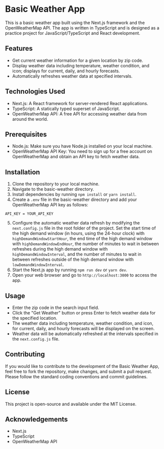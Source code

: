 # Basic Weather App

This is a basic weather app built using the Next.js framework and the OpenWeatherMap API. The app is written in TypeScript and is designed as a practice project for JavaScript/TypeScript and React development.

## Features

- Get current weather information for a given location by zip code.
- Display weather data including temperature, weather condition, and icon; displays for current, daily, and hourly forecasts.
- Automatically refreshes weather data at specified intervals.

## Technologies Used

- Next.js: A React framework for server-rendered React applications.
- TypeScript: A statically typed superset of JavaScript.
- OpenWeatherMap API: A free API for accessing weather data from around the world.

## Prerequisites

- Node.js: Make sure you have Node.js installed on your local machine.
- OpenWeatherMap API Key: You need to sign up for a free account on OpenWeatherMap and obtain an API key to fetch weather data.

## Installation

1. Clone the repository to your local machine.
2. Navigate to the basic-weather directory.
3. Install dependencies by running `npm install` or `yarn install`.
4. Create a `.env` file in the basic-weather directory and add your OpenWeatherMap API key as follows:

```
API_KEY = YOUR_API_KEY
```

5. Configure the automatic weather data refresh by modifying the `next.config.js` file in the root folder of the project. Set the start time of the high demand window (in hours, using the 24-hour clock) with `highDemandWindowStartHour`, the end time of the high demand window with `highDemandWindowEndHour`, the number of minutes to wait in between refreshes during the high demand window with `highDemandWindowInterval`, and the number of minutes to wait in between refreshes outside of the high demand window with `lowDemandWindowInterval`.
6. Start the Next.js app by running `npm run dev` or `yarn dev`.
7. Open your web browser and go to `http://localhost:3000` to access the app.

## Usage

- Enter the zip code in the search input field.
- Click the "Get Weather" button or press Enter to fetch weather data for the specified location.
- The weather data including temperature, weather condition, and icon, for current, daily, and hourly forecasts will be displayed on the screen.
- Weather data will be automatically refreshed at the intervals specified in the `next.config.js` file.

## Contributing

If you would like to contribute to the development of the Basic Weather App, feel free to fork the repository, make changes, and submit a pull request. Please follow the standard coding conventions and commit guidelines.

## License

This project is open-source and available under the MIT License.

## Acknowledgements

- Next.js
- TypeScript
- OpenWeatherMap API
